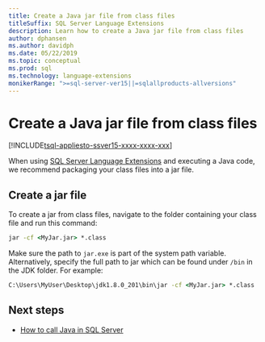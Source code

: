 ```yaml
---
title: Create a Java jar file from class files
titleSuffix: SQL Server Language Extensions
description: Learn how to create a Java jar file from class files 
author: dphansen
ms.author: davidph 
ms.date: 05/22/2019
ms.topic: conceptual
ms.prod: sql
ms.technology: language-extensions
monikerRange: ">=sql-server-ver15||=sqlallproducts-allversions"
---
```

# Create a Java jar file from class files
[!INCLUDE[tsql-appliesto-ssver15-xxxx-xxxx-xxx](../../includes/tsql-appliesto-ssver15-xxxx-xxxx-xxx.md)]

When using [SQL Server Language Extensions](../language-extensions-overview.md) and executing a Java code, we recommend packaging your class files into a jar file.

## Create a jar file

To create a jar from class files, navigate to the folder containing your class file and run this command:

```cmd
jar -cf <MyJar.jar> *.class
```

Make sure the path to `jar.exe` is part of the system path variable. Alternatively, specify the full path to jar which can be found under `/bin` in the JDK folder. For example:

```cmd
C:\Users\MyUser\Desktop\jdk1.8.0_201\bin\jar -cf <MyJar.jar> *.class
```

## Next steps

+ [How to call Java in SQL Server](../how-to/call-java-from-sql.md)